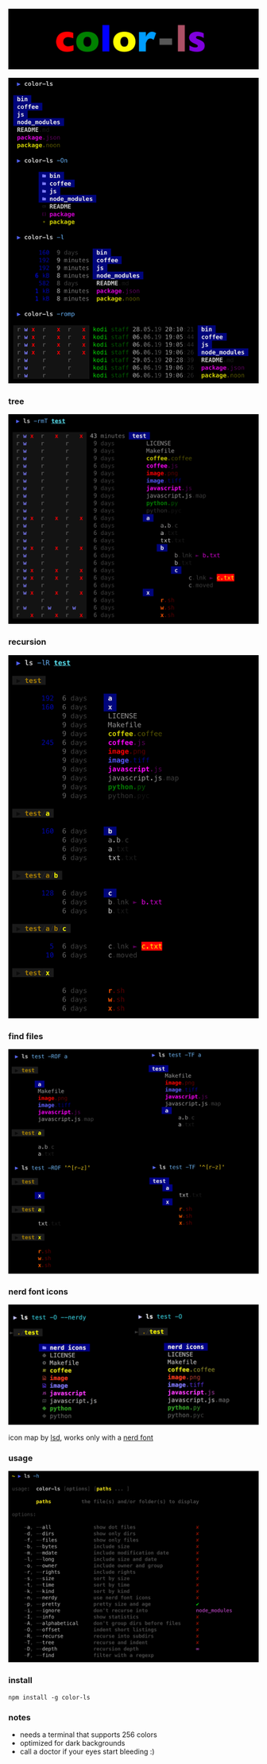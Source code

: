 
![icon](./bin/img/icon.png)

![example](./bin/img/example.png)

### tree

![tree](./bin/img/tree.png)

### recursion

![recursion](./bin/img/recursion.png)

### find files

![find](./bin/img/find.png)

### nerd font icons

![nerdy](./bin/img/nerdy.png)

icon map by [lsd](https://github.com/Peltoche/lsd), works only with a [nerd font](https://github.com/ryanoasis/nerd-fonts)

### usage

![usage](./bin/img/usage.png)

### install

```shell
npm install -g color-ls
```

### notes

* needs a terminal that supports 256 colors
* optimized for dark backgrounds
* call a doctor if your eyes start bleeding :)

